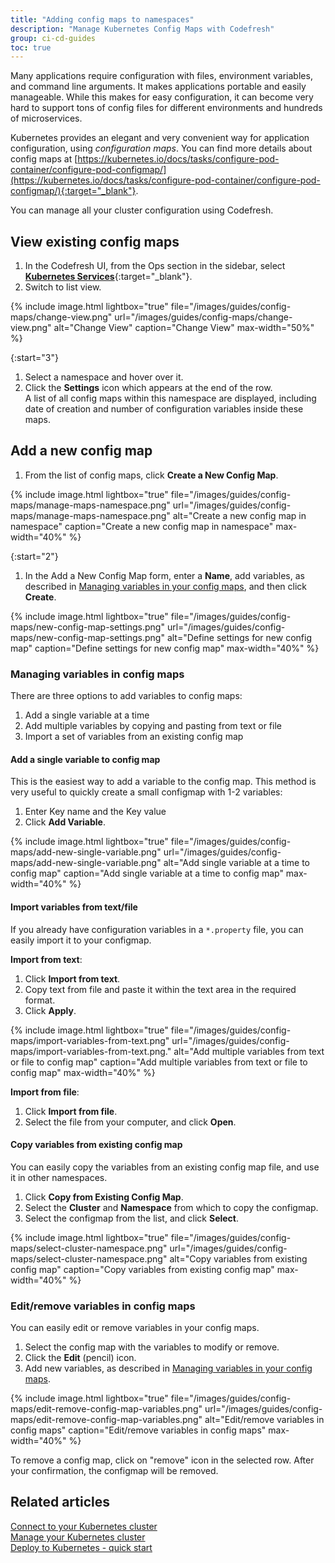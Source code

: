 ```yaml
---
title: "Adding config maps to namespaces"
description: "Manage Kubernetes Config Maps with Codefresh"
group: ci-cd-guides
toc: true
---
```

Many applications require configuration with files, environment variables, and command line arguments. It makes applications portable and easily manageable. While this makes for easy configuration, it can become very hard to support tons of config files for different environments and hundreds of microservices. 

Kubernetes provides an elegant and very convenient way for application configuration, using *configuration maps*. You can find more details about config maps at [https://kubernetes.io/docs/tasks/configure-pod-container/configure-pod-configmap/](https://kubernetes.io/docs/tasks/configure-pod-container/configure-pod-configmap/){:target="_blank"}. 

You can manage all your cluster configuration using Codefresh. 

## View existing config maps

1. In the Codefresh UI, from the Ops section in the sidebar, select [**Kubernetes Services**](https://g.codefresh.io/kubernetes/services/){:target="\_blank"}.
1. Switch to list view.

{% include 
image.html 
lightbox="true" 
file="/images/guides/config-maps/change-view.png" 
url="/images/guides/config-maps/change-view.png" 
alt="Change View" 
caption="Change View" 
max-width="50%" 
%}

{:start="3"}
1. Select a namespace and hover over it. 
1. Click the **Settings** icon which appears at the end of the row.  
  A list of all config maps within this namespace are displayed, including date of creation and number of configuration variables inside these maps.



## Add a new config map

1. From the list of config maps, click **Create a New Config Map**.

{% include image.html
lightbox="true"
file="/images/guides/config-maps/manage-maps-namespace.png"
url="/images/guides/config-maps/manage-maps-namespace.png"
alt="Create a new config map in namespace" 
caption="Create a new config map in namespace" 
max-width="40%"
%}

{:start="2"}
1. In the Add a New Config Map form, enter a **Name**, add variables, as described in [Managing variables in your config maps](#managing-variables-in-config-maps), and then click **Create**.

{% include image.html
lightbox="true"
file="/images/guides/config-maps/new-config-map-settings.png"
url="/images/guides/config-maps/new-config-map-settings.png"
alt="Define settings for new config map" 
caption="Define settings for new config map" 
max-width="40%"
%}

### Managing variables in config maps
There are three options to add variables to config maps:
1. Add a single variable at a time
1. Add multiple variables by copying and pasting from text or file
1. Import a set of variables from an existing config map


#### Add a single variable to config map

This is the easiest way to add a variable to the config map. This method is very useful to quickly create a small configmap with 1-2 variables:
1. Enter Key name and the Key value
1. Click **Add Variable**.

{% include image.html
lightbox="true"
file="/images/guides/config-maps/add-new-single-variable.png"
url="/images/guides/config-maps/add-new-single-variable.png"
alt="Add single variable at a time to config map" 
caption="Add single variable at a time to config map" 
max-width="40%"
%}


#### Import variables from text/file
If you already have configuration variables in a `*.property` file, you can easily import it to your configmap.

**Import from text**:  


1. Click **Import from text**.
1. Copy text from file and paste it within the text area in the required format. 
1. Click **Apply**.

{% include image.html
lightbox="true"
file="/images/guides/config-maps/import-variables-from-text.png"
url="/images/guides/config-maps/import-variables-from-text.png."
alt="Add multiple variables from text or file to config map" 
caption="Add multiple variables from text or file to config map" 
max-width="40%"
%}

**Import from file**:  

1. Click **Import from file**.
1. Select the file from your computer, and click **Open**.


#### Copy variables from existing config map

You can easily copy the variables from an existing config map file, and use it in other namespaces.

1. Click **Copy from Existing Config Map**.
1. Select the **Cluster** and **Namespace** from which to copy the configmap.
1. Select the configmap from the list, and click **Select**.

{% include image.html
lightbox="true"
file="/images/guides/config-maps/select-cluster-namespace.png"
url="/images/guides/config-maps/select-cluster-namespace.png"
alt="Copy variables from existing config map"
caption="Copy variables from existing config map"
max-width="40%"
%}

### Edit/remove variables in config maps
You can easily edit or remove variables in your config maps.

1. Select the config map with the variables to modify or remove. 
1. Click the **Edit** (pencil) icon.
1. Add new variables, as described in [Managing variables in your config maps](#managing-variables-in-config-maps).

{% include image.html
lightbox="true"
file="/images/guides/config-maps/edit-remove-config-map-variables.png"
url="/images/guides/config-maps/edit-remove-config-map-variables.png"
alt="Edit/remove variables in config maps"
caption="Edit/remove variables in config maps"
max-width="40%"
%}

To remove a config map, click on "remove" icon in the selected row. After your confirmation, the configmap will be removed.

## Related articles
[Connect to your Kubernetes cluster]({{site.baseurl}}/docs/integrations/add-kubernetes-cluster/)  
[Manage your Kubernetes cluster]({{site.baseurl}}/docs/deployments/kubernetes/manage-kubernetes/)  
[Deploy to Kubernetes - quick start]({{site.baseurl}}/docs/getting-started/deployment-to-kubernetes-quick-start-guide/)  
